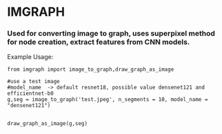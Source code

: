# IMGRAPH 

### Used for converting image to graph, uses superpixel method for node creation, extract features from CNN models. 

Example Usage: 

```
from imgraph import image_to_graph,draw_graph_as_image

#use a test image
#model_name  -> default resnet18, possible value densenet121 and efficientnet-b0
g,seg = image_to_graph('test.jpeg', n_segments = 10, model_name = "densenet121")


draw_graph_as_image(g,seg)
```

